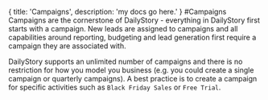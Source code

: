 {
	title: 'Campaigns',
	description: 'my docs go here.'
}
#Campaigns
Campaigns are the cornerstone of DailyStory - everything in DailyStory first starts with a campaign. New leads are assigned to campaigns and all capabilities around reporting, budgeting and lead generation first require a campaign they are associated with.

DailyStory supports an unlimited number of campaigns and there is no restriction for how you model you business (e.g. you could create a single campaign or quarterly campaigns). A best practice is to create a campaign for specific activities such as <code>Black Friday Sales</code> or <code>Free Trial</code>.